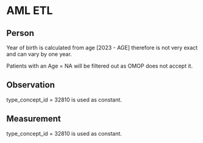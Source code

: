 # AML ETL

## Person

Year of birth is calculated from age [2023 - AGE] therefore is not very exact and can vary by one year. 

Patients with an Age = NA will be filtered out as OMOP does not accept it. 

## Observation

type_concept_id = 32810 is used as constant.

## Measurement 

type_concept_id = 32810 is used as constant.